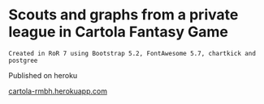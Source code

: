 # Scouts and graphs from a private league in Cartola Fantasy Game

    Created in RoR 7 using Bootstrap 5.2, FontAwesome 5.7, chartkick and postgree
    
Published on heroku

[cartola-rmbh.herokuapp.com](https://cartola-rmbh.herokuapp.com/)
